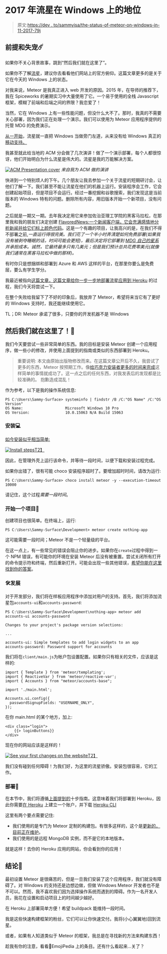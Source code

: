 # 2017 年流星在 Windows 上的地位

> 原文:[https://dev . to/sammyisa/the-status-of-meteor-on-windows-in-11-2017-79j](https://dev.to/sammyisa/the-status-of-meteor-on-windows-in-november-2017-79j)

## 前提和失宠☄️

如果你不关心背景故事，跳到“然后我们就在这里了”。

如果你不了解[流星](https://www.meteor.com/)，建议你去看看他们网站上的官方俯仰。这篇文章更多的是关于它在今天的 Windows 上的状态。

对我来说，Meteor 是我真正进入 web 开发的原因。2015 年，在导师的推荐下，我在 Spiceworks 的暑期实习中大量使用了它。一个易于使用的全栈 Javascript 框架，模糊了前端和后端之间的界限？我恋爱了！

当然，它在 Windows 上有一些性能问题，但没什么大不了。那时，我真的不需要关心部署，因为我们正在处理一个演示。我们可以使用为 Meteor 应用程序提供的托管 MDG 的免费演示。

[从一开始](https://github.com/meteor/meteor/issues/18)，流星就一直把 Windows 当做旁门左道，从来没有给 Windows 真正的[移动支持。](https://github.com/meteor/meteor/issues/4155)

我甚至就此给当地的 ACM 分会做了几次演讲！做了一个演示部署，每个人都很惊讶，他们开始明白为什么流星是伟大的。流星是我的万能解决方案。

[![ACM Presentation cover](../Images/dba458eb1720edda77c98e5e35ceeed0.png)](https://res.cloudinary.com/practicaldev/image/fetch/s--A_UIjKEI--/c_limit%2Cf_auto%2Cfl_progressive%2Cq_auto%2Cw_880/https://i.imgur.com/kVDwx1v.png) 
*来自我为 ACM 做的演讲*

快进到一个特别烦人的下午。几个朋友让我去参加一个关于流星的短期研讨会，让他们了解一下。我们甚至不能让流星在他们的机器上运行。安装程序会工作，它会创建起始项目，但是项目不会运行。经过一番挖掘和谷歌搜索，我们发现这是当前版本的 Windows 特有的问题。删除所有内容，用旧版本开始一个新项目，没有问题。

之后就是一期又一期。去年我决定用它来参加佐治亚理工学院的黑客马拉松，在那里我和我的朋友们决定创建 [FlavoredNews:一个新闻客户端，它会充满感情地分析新闻并给它们标上颜色代码](https://devpost.com/software/lacodinggranja_2016)。这是一个有趣的项目，让我高兴的是，在我们不得不部署之前,*一直运行得很完美。我们花了一个半小时弄清楚如何免费部署(如果我没有被剥夺睡眠的话，时间可能会更短)，最后决定将它部署到 [MDG 自己的星系](https://www.meteor.com/hosting)并承担成本。诚然，它最终最多只有几美元；但是我们预计总共花费零美元(就像我们通常在黑客马拉松中做的那样)。*

有时你只是想捆绑和部署到 Azure 和 AWS 这样的平台，在那里你要么是免费层，要么有学生学分。

我最近被指向[这篇文章，这篇文章给你一步一步地部署流星应用到 Heroku](https://medium.com/@leonardykris/how-to-run-a-meteor-js-application-on-heroku-in-10-steps-7aceb12de234) 的过程，我们今天将尝试一下。

在整个失败给我留下了不好的印象后，我放弃了 Meteor，希望将来当它有了更好的 Windows 支持时，我还能继续使用它。

TL；DR: Meteor 承诺了很多，只要你的开发机器不是 Windows

## 然后我们就在这里了！🏁

我们今天要尝试一些非常简单的东西。我的目标是安装 Meteor 创建一个应用程序，做一些小的修改，并使用上面提到的指南或类似的东西部署到 Heroku。

> 重要说明:
> 本文由原始出版物修改而来。在这篇文章公开后不久，我尝试了更多的东西，Meteor 按预期工作。像[给巧克力安装者更多的时间来完成](https://github.com/meteor/meteor-chocolatey-installer/issues/1)这样简单的事情就成功了。这一点之后的任何东西，对我发表后的发现都是比较准确的。
> 抱歉造成混乱！

作为参考，以下是我的操作系统信息:

```
PS C:\Users\Sammy-Surface> systeminfo | findstr /B /C:"OS Name" /C:"OS Version"
OS Name:                   Microsoft Windows 10 Pro
OS Version:                10.0.15063 N/A Build 15063 
```

### 安装💻

[如今安装似乎相当简单:](https://www.meteor.com/install)

[![Install steps](../Images/8a293c3e8bdb1a52483745a8564a49c7.png)T2】](https://res.cloudinary.com/practicaldev/image/fetch/s--svGE5JbJ--/c_limit%2Cf_auto%2Cfl_progressive%2Cq_auto%2Cw_880/https://i.imgur.com/ID2VrJ6.png)

因此，在管理外壳上运行该命令，并等待一段时间，以便下载和安装过程完成。

如果你出错了，很有可能 choco 安装程序超时了。要增加超时时间，请改为运行:

```
PS C:\Users\Sammy-Surface> choco install meteor -y --execution-timeout 10000 
```

请记住，这个过程*需要一段时间*。

### 开始一个项目🚦

创建项目也很简单。在终端上，运行:

```
PS C:\Users\Sammy-Surface\Development> meteor create nothing-app 
```

这可能需要一段时间；Meteor 不是一个轻量级的平台。

在这一点上，有一些常见的错误会阻止你的进步。如果你在`create`过程中得到一个 NPM 错误，有可能你的环境在安装 Meteor 后没有被重置。尝试关闭所有打开的命令提示符和终端，然后重新打开。可能会出现一些其他错误，[希望你能在这里找到你的答案](https://github.com/meteor/meteor/issues/8585)。

### 🛠️发展

对于开发部分，我们将在样板应用程序中添加对用户的支持。首先，我们将添加流星包`accounts-ui`和`accounts-password`:

```
PS C:\Users\Sammy-Surface\Development\nothing-app> meteor add accounts-ui accounts-password

Changes to your project's package version selections:

...

accounts-ui: Simple templates to add login widgets to an app
accounts-password: Password support for accounts 
```

我们将在`client/main.js`为帐户包设置配置。如果你只有相关的文件，应该是这样的:

```
import { Template } from 'meteor/templating';
import { ReactiveVar } from 'meteor/reactive-var';
import { Accounts } from "meteor/accounts-base";

import './main.html';

Accounts.ui.config({
  passwordSignupFields: "USERNAME_ONLY",
}); 
```

在你 main.html 的某个地方，加上:

```
<div class="login">
    {{> loginButtons}}
</div> 
```

现在你的网站应该是这样的！

[![See your first changes on the website](../Images/f0957172d156304718ed6767b48a5fd4.png)T2】](https://res.cloudinary.com/practicaldev/image/fetch/s--OrUIcRWz--/c_limit%2Cf_auto%2Cfl_progressive%2Cq_auto%2Cw_880/https://i.imgur.com/NjsnRUA.png)

我们没有碰到任何障碍！为我们好，为这里的流星骄傲。安装包很容易，它的工作。

### 部署🚀

在本节中，我们将遵循[上面提到的](https://medium.com/@leonardykris/how-to-run-a-meteor-js-application-on-heroku-in-10-steps-7aceb12de234)十步指南。这意味着我们将部署到 Heroku，因此你需要[在 Heroku](https://signup.heroku.com/login) 上建立一个账户，并下载 [Heroku CLI](https://devcenter.heroku.com/articles/heroku-cli#windows)

这里有两个要点需要记住:

*   我们使用的是专门为 Meteor 定制的构建包。有很多这样的，这个是[更新的，目前正在维护](https://github.com/AdmitHub/meteor-buildpack-horse)。
*   我们使用的是远程 MongoDB 实例，而不是它的本地版本。

就是这样！去你的 Heroku 应用的网站，你会看到你的应用！

## 结论📓

最初设置 Meteor 是很痛苦的，但是一旦我们安装了这个应用程序，我们就没有障碍了。对 Windows 的支持还是边想边做，但做 Windows Meteor 开发者也不是不可以。然而，我不喜欢我们因为选择操作系统而遇到的障碍。作为一名开发人员，我花在设置和启动项目上的时间越少越好。

在 Heroku 上部署简单方便！希望 buildpack 能维持一段时间。

我是这些快速构建框架的粉丝，它们可以让你快速交付。我将(小心翼翼地)回到流星。

或者，如果有人知道类似于 Meteor 的框架，我总是在寻找新的方法来构建东西！

趁我有你的注意，看看👿EmojiPedia 上的条目。还有什么看起来...关了？